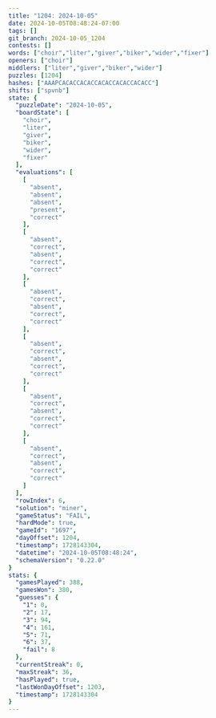 ```yaml
---
title: "1204: 2024-10-05"
date: 2024-10-05T08:48:24-07:00
tags: []
git_branch: 2024-10-05_1204
contests: []
words: ["choir","liter","giver","biker","wider","fixer"]
openers: ["choir"]
middlers: ["liter","giver","biker","wider"]
puzzles: [1204]
hashes: ["AAAPCACACCACACCACACCACACCACACC"]
shifts: ["spvnb"]
state: {
  "puzzleDate": "2024-10-05",
  "boardState": [
    "choir",
    "liter",
    "giver",
    "biker",
    "wider",
    "fixer"
  ],
  "evaluations": [
    [
      "absent",
      "absent",
      "absent",
      "present",
      "correct"
    ],
    [
      "absent",
      "correct",
      "absent",
      "correct",
      "correct"
    ],
    [
      "absent",
      "correct",
      "absent",
      "correct",
      "correct"
    ],
    [
      "absent",
      "correct",
      "absent",
      "correct",
      "correct"
    ],
    [
      "absent",
      "correct",
      "absent",
      "correct",
      "correct"
    ],
    [
      "absent",
      "correct",
      "absent",
      "correct",
      "correct"
    ]
  ],
  "rowIndex": 6,
  "solution": "miner",
  "gameStatus": "FAIL",
  "hardMode": true,
  "gameId": "1697",
  "dayOffset": 1204,
  "timestamp": 1728143304,
  "datetime": "2024-10-05T08:48:24",
  "schemaVersion": "0.22.0"
}
stats: {
  "gamesPlayed": 388,
  "gamesWon": 380,
  "guesses": {
    "1": 0,
    "2": 17,
    "3": 94,
    "4": 161,
    "5": 71,
    "6": 37,
    "fail": 8
  },
  "currentStreak": 0,
  "maxStreak": 36,
  "hasPlayed": true,
  "lastWonDayOffset": 1203,
  "timestamp": 1728143304
}
---
```

<!-- more -->
